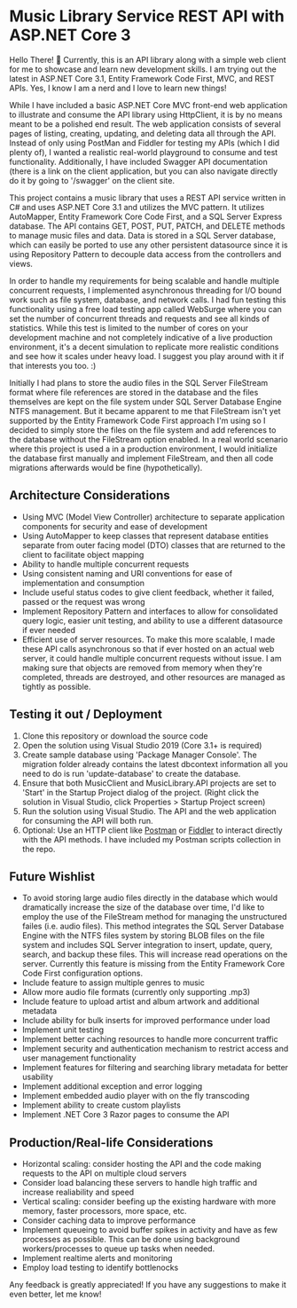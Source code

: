 # Music Library Service REST API with ASP.NET Core 3

Hello There! :wave: Currently, this is an API library along with a simple web client for me to showcase and learn new development skills. I am trying out the latest in ASP.NET Core 3.1, Entity Framework Code First, MVC, and REST APIs. Yes, I know I am a nerd and I love to learn new things! 

While I have included a basic ASP.NET Core MVC front-end web application to illustrate and consume the API library using HttpClient, it is by no means meant to be a polished end result. The web application consists of several pages of listing, creating, updating, and deleting data all through the API. Instead of only using PostMan and Fiddler for testing my APIs (which I did plenty of), I wanted a realistic real-world playground to consume and test functionality. Additionally, I have included Swagger API documentation (there is a link on the client application, but you can also navigate directly do it by going to '/swagger' on the client site. 

This project contains a music library that uses a REST API service written in C# and uses ASP.NET Core 3.1 and utilizes the MVC pattern. It utilizes AutoMapper, Entity Framework Core Code First, and a SQL Server Express database. The API contains GET, POST, PUT, PATCH, and DELETE methods to manage music files and data. Data is stored in a SQL Server database, which can easily be ported to use any other persistent datasource since it is using Repository Pattern to decouple data access from the controllers and views. 

In order to handle my requirements for being scalable and handle multiple concurrent requests, I implemented asynchronous threading for I/O bound work such as file system, database, and network calls. I had fun testing this functionality using a free load testing app called WebSurge where you can set the number of concurrent threads and requests and see all kinds of statistics. While this test is limited to the number of cores on your development machine and not completely indicative of a live production environment, it's a decent simulation to replicate more realistic conditions and see how it scales under heavy load. I suggest you play around with it if that interests you too. :)

Initially I had plans to store the audio files in the SQL Server FileStream format where file references are stored in the database and the files themselves are kept on the file system under SQL Server Database Engine NTFS management. But it became apparent to me that FileStream isn't yet supported by the Entity Framework Code First approach I'm using so I decided to simply store the files on the file system and add references to the database without the FileStream option enabled. In a real world scenario where this project is used a in a production environment, I would initialize the database first manually and implement FileStream, and then all code migrations afterwards would be fine (hypothetically). 

## Architecture Considerations
- Using MVC (Model View Controller) architecture to separate application components for security and ease of development
- Using AutoMapper to keep classes that represent database entities separate from outer facing model (DTO) classes that are returned to the client to facilitate object mapping
- Ability to handle multiple concurrent requests
- Using consistent naming and URI conventions for ease of implementation and consumption
- Include useful status codes to give client feedback, whether it failed, passed or the request was wrong
- Implement Repository Pattern and interfaces to allow for consolidated query logic, easier unit testing, and ability to use a different datasource if ever needed
- Efficient use of server resources. To make this more scalable, I made these API calls asynchronous so that if ever hosted on an actual web server, it could handle multiple concurrent requests without issue. I am making sure that objects are removed from memory when they're completed, threads are destroyed, and other resources are managed as tightly as possible.

## Testing it out / Deployment
1. Clone this repository or download the source code
2. Open the solution using Visual Studio 2019 (Core 3.1+ is required)
2. Create sample database using 'Package Manager Console'. The migration folder already contains the latest dbcontext information all you need to do is run 'update-database' to create the database.
3. Ensure that both MusicClient and MusicLibrary.API projects are set to 'Start' in the Startup Project dialog of the project. (Right click the solution in Visual Studio, click Properties > Startup Project screen)
4. Run the solution using Visual Studio. The API and the web application for consuming the API will both run.
5. Optional: Use an HTTP client like [Postman](https://www.getpostman.com/) or [Fiddler](https://www.telerik.com/download/fiddler) to interact directly with the API methods. I have included my Postman scripts collection in the repo.

## Future Wishlist
- To avoid storing large audio files directly in the database which would dramatically increase the size of the database over time, I'd like to employ the use of the FileStream method for managing the unstructured failes (i.e. audio files). This method integrates the SQL Server Database Engine with the NTFS files system by storing BLOB files on the file system and includes SQL Server integration to insert, update, query, search, and backup these files. This will increase read operations on the server. Currently this feature is missing from the Entity Framework Core Code First configuration options.
- Include feature to assign multiple genres to music 
- Allow more audio file formats (currently only supporting .mp3)
- Include feature to upload artist and album artwork and additional metadata
- Include ability for bulk inserts for improved performance under load
- Implement unit testing
- Implement better caching resources to handle more concurrent traffic
- Implement security and  authentication mechanism to restrict access and user management functionality
- Implement features for filtering and searching library metadata for better usability
- Implement additional exception and error logging
- Implement embedded audio player with on the fly transcoding
- Implement ability to create custom playlists
- Implement .NET Core 3 Razor pages to consume the API

## Production/Real-life Considerations
- Horizontal scaling: consider hosting the API and the code making requests to the API on multiple cloud servers
- Consider load balancing these servers to handle high traffic and increase realiability and speed
- Vertical scaling: consider beefing up the existing hardware with more memory, faster processors, more space, etc. 
- Consider caching data to improve performance 
- Implement queueing to avoid buffer spikes in activity and have as few processes as possible. This can be done using background workers/processes to queue up tasks when needed.
- Implement realtime alerts and monitoring
- Employ load testing to identify bottlenocks

Any feedback is greatly appreciated! If you have any suggestions to make it even better, let me know!

